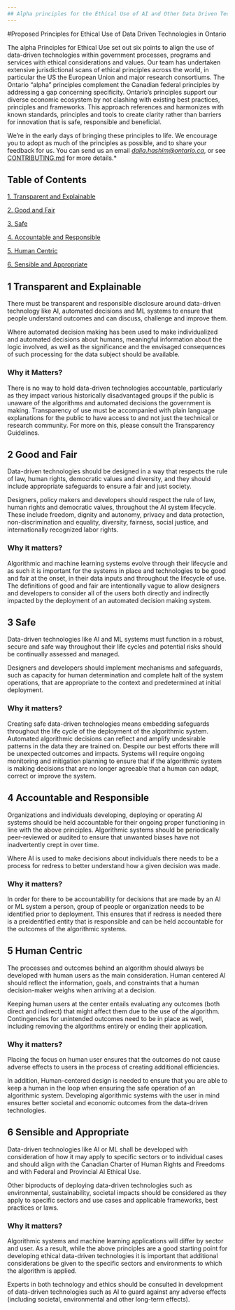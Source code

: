 ```yaml
---
## Alpha principles for the Ethical Use of AI and Other Data Driven Technologies
---
```


#Proposed Principles for Ethical Use of Data Driven Technologies in Ontario  

The alpha Principles for Ethical Use set out six points to align the use of data-driven technologies within government processes, programs and services with ethical considerations and values. Our team has undertaken extensive jurisdictional scans of ethical principles across the world, in particular the US the European Union and major research consortiums. The Ontario “alpha” principles complement the Canadian federal principles by addressing a gap concerning specificity. Ontario’s principles support our diverse economic ecosystem by not clashing with existing best practices, principles and frameworks. This approach references and harmonizes with known standards, principles and tools to create clarity rather than barriers for innovation that is safe, responsible and beneficial. 

We’re in the early days of bringing these principles to life. We encourage you to adopt as much of the principles as possible, and to share your feedback for us.  You can send us an email *<dalia.hashim@ontario.ca>*, or see [CONTRIBUTING.md](https://github.com/ongov/AI-Principles/blob/master/CONTRIBUTING.md) for more details.*

Table of Contents
---------------------

[1. Transparent and Explainable](#1-Transparent-and-Explainable)

[2. Good and Fair ](#2-Good-and-Fair)

[3. Safe](#3-Safe)

[4. Accountable and Responsible](#4-accountable-and-responsible)

[5. Human Centric](#5-human-centric)

[6. Sensible and Appropriate](#6-sensible-and-appropriate)



1 Transparent and Explainable  
---------------------------------------
 
There must be transparent and responsible disclosure around data-driven technology like AI, automated decisions and ML systems to ensure that people understand outcomes and can discuss, challenge and improve them.  

Where automated decision making has been used to make individualized and automated decisions about humans, meaningful information about the logic involved, as well as the significance and the envisaged consequences of such processing for the data subject should be available.  

### Why it Matters?  

There is no way to hold data-driven technologies accountable, particularly as they impact various historically disadvantaged groups if the public is unaware of the algorithms and automated decisions the government is making. Transparency of use must be accompanied with plain language explanations for the public to have access to and not just the technical or research community. For more on this, please consult the Transparency Guidelines.  

 
 
2 Good and Fair   
---------------------------------------

Data-driven technologies should be designed in a way that respects the rule of law, human rights, democratic values and diversity, and they should include appropriate safeguards to ensure a fair and just society.  

 
Designers, policy makers and developers should respect the rule of law, human rights and democratic values, throughout the AI system lifecycle. These include freedom, dignity and autonomy, privacy and data protection, non-discrimination and equality, diversity, fairness, social justice, and internationally recognized labor rights. 

 
### Why it matters?  
Algorithmic and machine learning systems evolve through their lifecycle and as such it is important for the systems in place and technologies to be good and fair at the onset, in their data inputs and throughout the lifecycle of use. The definitions of good and fair are intentionally vague to allow designers and developers to consider all of the users both directly and indirectly impacted by the deployment of an automated decision making system.  

 

3 Safe  
---------------------------------------

Data-driven technologies like AI and ML systems must function in a robust, secure and safe way throughout their life cycles and potential risks should be continually assessed and managed.  

 
Designers and developers should implement mechanisms and safeguards, such as capacity for human determination and complete halt of the system operations, that are appropriate to the context and predetermined at initial deployment.  


### Why it matters? 
Creating safe data-driven technologies means embedding safeguards throughout the life cycle of the deployment of the algorithmic system. Automated algorithmic decisions can reflect and amplify undesirable patterns in the data they are trained on. Despite our best efforts there will be unexpected outcomes and impacts. Systems will require ongoing monitoring and mitigation planning to ensure that if the algorithmic system is making decisions that are no longer agreeable that a human can adapt, correct or improve the system.   
 

4 Accountable and Responsible   
---------------------------------------

Organizations and individuals developing, deploying or operating AI systems should be held accountable for their ongoing proper functioning in line with the above principles. Algorithmic systems should be periodically peer-reviewed or audited to ensure that unwanted biases have not inadvertently crept in over time. 

 
Where AI is used to make decisions about individuals there needs to be a process for redress to better understand how a given decision was made.  

 
### Why it matters? 

In order for there to be accountability for decisions that are made by an AI or ML system a person, group of people or organization needs to be identified prior to deployment. This ensures that if redress is needed there is a preidentified entity that is responsible and can be held accountable for the outcomes of the algorithmic systems.  
 

5 Human Centric 
---------------------------------------

The processes and outcomes behind an algorithm should always be developed with human users as the main consideration. Human centered AI should reflect the information, goals, and constraints that a human decision-maker weighs when arriving at a decision.  

 
Keeping human users at the center entails evaluating any outcomes (both direct and indirect) that might affect them due to the use of the algorithm. Contingencies for unintended outcomes need to be in place as well, including removing the algorithms entirely or ending their application.  

 
### Why it matters? 
Placing the focus on human user ensures that the outcomes do not cause adverse effects to users in the process of creating additional efficiencies.  

 
In addition, Human-centered design is needed to ensure that you are able to keep a human in the loop when ensuring the safe operation of an algorithmic system. Developing algorithmic systems with the user in mind ensures better societal and economic outcomes from the data-driven technologies.  
 

6 Sensible and Appropriate  
---------------------------------------

Data-driven technologies like AI or ML shall be developed with consideration of how it may apply to specific sectors or to individual cases and should align with the Canadian Charter of Human Rights and Freedoms and with Federal and Provincial AI Ethical Use.  


Other biproducts of deploying data-driven technologies such as environmental, sustainability, societal impacts should be considered as they apply to specific sectors and use cases and applicable frameworks, best practices or laws.  

 
### Why it matters? 

Algorithmic systems and machine learning applications will differ by sector and user. As a result, while the above principles are a good starting point for developing ethical data-driven technologies it is important that additional considerations be given to the specific sectors and environments to which the algorithm is applied.  


Experts in both technology and ethics should be consulted in development of data-driven technologies such as AI to guard against any adverse effects (including societal, environmental and other long-term effects). 

 
